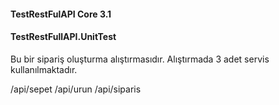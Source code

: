 #### TestRestFulAPI Core 3.1
#### TestRestFullAPI.UnitTest

Bu bir sipariş oluşturma alıştırmasıdır. 
Alıştırmada 3 adet servis kullanılmaktadır.

/api/sepet
/api/urun
/api/siparis
